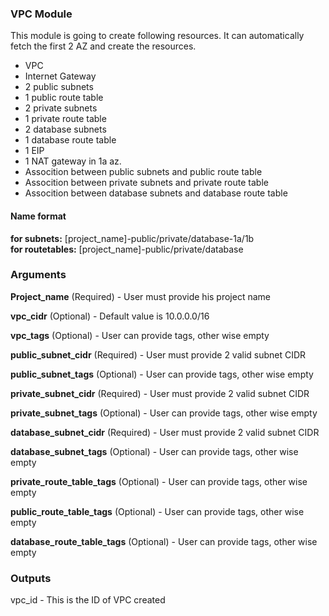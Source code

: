 ### VPC Module

This module is going to create following resources. It can automatically fetch the first 2 AZ and create the resources.

* VPC
* Internet Gateway
* 2 public subnets
* 1 public route table
* 2 private subnets
* 1 private route table
* 2 database subnets
* 1 database route table
* 1 EIP
* 1 NAT gateway in 1a az.
* Assocition between public subnets and public route table
* Assocition between private subnets and private route table
* Assocition between database subnets and database route table

#### Name format
**for subnets:** [project_name]-public/private/database-1a/1b <br/>
**for routetables:** [project_name]-public/private/database

### Arguments

**Project_name** (Required) - User must provide his project name <br/>

**vpc_cidr** (Optional) - Default value is 10.0.0.0/16 <br/>

**vpc_tags** (Optional) - User can provide tags, other wise empty <br/>

**public_subnet_cidr** (Required) - User must provide 2 valid subnet CIDR <br/>

**public_subnet_tags** (Optional) - User can provide tags, other wise empty <br/>

**private_subnet_cidr** (Required) - User must provide 2 valid subnet CIDR <br/>

**private_subnet_tags** (Optional) - User can provide tags, other wise empty <br/>

**database_subnet_cidr** (Required) - User must provide 2 valid subnet CIDR <br/>

**database_subnet_tags** (Optional) - User can provide tags, other wise empty <br/>

**private_route_table_tags** (Optional) - User can provide tags, other wise empty <br/>

**public_route_table_tags** (Optional) - User can provide tags, other wise empty <br/>

**database_route_table_tags** (Optional) - User can provide tags, other wise empty <br/>

### Outputs

vpc_id -  This is the ID of VPC created